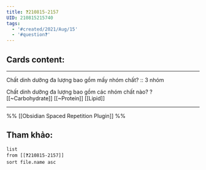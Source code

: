 ```yaml
---
title: ❓210815-2157
UID: 210815215740
tags:
  - '#created/2021/Aug/15'
  - '#question❓'
---
```


## Cards content:
---

Chất dinh dưỡng đa lượng bao gồm mấy nhóm chất? :: 3 nhóm
<!--SR:!2021-08-19,4,270-->

Chất dinh dưỡng đa lượng bao gồm các nhóm chất nào?
?
[[~Carbohydrate]]
[[~Protein]]
[[Lipid]]
<!--SR:!2021-08-19,4,270-->

---
%%
[[Obsidian Spaced Repetition Plugin]]
%%

## Tham khảo:
```dataview
list
from [[❓210815-2157]]
sort file.name asc
```